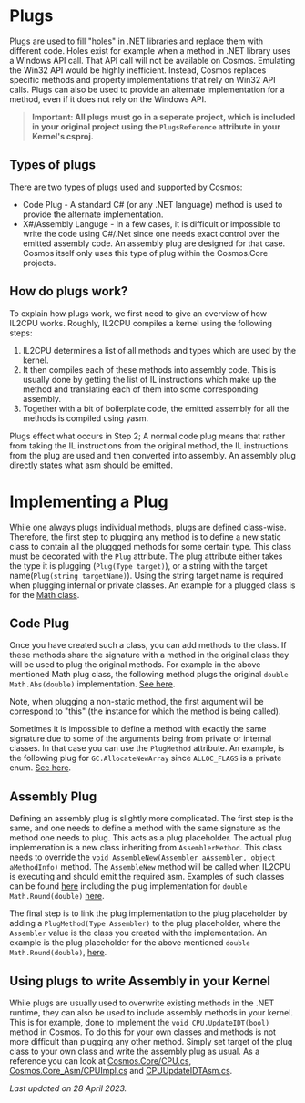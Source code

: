 # Plugs

Plugs are used to fill "holes" in .NET libraries and replace them with different 
 code. Holes exist for example when a method in .NET library uses a Windows API 
 call. That API call will not be available on Cosmos. Emulating the Win32 API would be highly inefficient. Instead, 
 Cosmos replaces specific methods and property implementations that rely on 
 Win32 API calls. Plugs can also be used to provide an alternate implementation 
 for a method, even if it does not rely on the Windows API.
 
 > **Important: All plugs must go in a seperate project, which is included in your original project using the `PlugsReference` attribute in your Kernel's csproj.**

## Types of plugs

There are two types of plugs used and supported by Cosmos:

*   Code Plug - A standard C# (or any .NET language) method is used to provide the alternate implementation.
*   X#/Assembly Languge - In a few cases, it is difficult or impossible to write the code using C#/.Net since one needs exact control over the emitted assembly code. An assembly plug are designed for that case. Cosmos itself only uses this type of plug within the Cosmos.Core projects.

## How do plugs work?

To explain how plugs work, we first need to give an overview of how IL2CPU works. Roughly, IL2CPU compiles a kernel using the following steps: 
1. IL2CPU determines a list of all methods and types which are used by the kernel.
2. It then compiles each of these methods into assembly code. 
This is usually done by getting the list of IL instructions which make up the method and translating each of them into some corresponding assembly.
3. Together with a bit of boilerplate code, the emitted assembly for all the methods is compiled using yasm. 

Plugs effect what occurs in Step 2; A normal code plug means that rather from taking the IL instructions from the original method, the IL instructions from the plug are used and then converted into assembly. An assembly plug directly states what asm should be emitted. 

# Implementing a Plug

While one always plugs individual methods, plugs are defined class-wise. Therefore, the first step to plugging any method is to define a new static class to contain all the pluggged methods for some certain type. This class must be decorated with the `Plug` attribute. The plug attribute either takes the type it is plugging (`Plug(Type target)`), or a string with the target name(`Plug(string targetName)`). Using the string target name is required when plugging internal or private classes. An example for a plugged class is for the [Math class](https://github.com/CosmosOS/Cosmos/blob/8a8393353f1957890c5154650e29847fd22bf893/source/Cosmos.System2_Plugs/System/MathImpl.cs#L8-L9).

## Code Plug

Once you have created such a class, you can add methods to the class. If these methods share the signature with a method in the original class they will be used to plug the original methods. For example in the above mentioned Math plug class, the following method plugs the original `double Math.Abs(double)` implementation. [See here](https://github.com/CosmosOS/Cosmos/blob/8a8393353f1957890c5154650e29847fd22bf893/source/Cosmos.System2_Plugs/System/MathImpl.cs#L52-L63).

Note, when plugging a non-static method, the first argument will be correspond to "this" (the instance for which the method is being called). 

Sometimes it is impossible to define a method with exactly the same signature due to some of the arguments being from private or internal classes. In that case you can use the `PlugMethod` attribute. An example, is the following plug for `GC.AllocateNewArray` since `ALLOC_FLAGS` is a private enum. [See here](https://github.com/CosmosOS/Cosmos/blob/8a8393353f1957890c5154650e29847fd22bf893/source/Cosmos.Core_Plugs/System/GCImpl.cs#L17-L29).

## Assembly Plug

Defining an assembly plug is slightly more complicated. The first step is the same, and one needs to define a method with the same signature as the method one needs to plug. This acts as a plug placeholder. The actual plug implemenation is a new class inheriting from `AssemblerMethod`. This class needs to override the `void AssembleNew(Assembler aAssembler, object aMethodInfo)` method. The `AssembleNew` method will be called when IL2CPU is executing and should emit the required asm. Examples of such classes can be found [here](https://github.com/CosmosOS/Cosmos/blob/master/source/Cosmos.Core_Plugs/MathImpl.cs) including the plug implementation for `double Math.Round(double)` [here](https://github.com/CosmosOS/Cosmos/blob/8a8393353f1957890c5154650e29847fd22bf893/source/Cosmos.Core_Plugs/MathImpl.cs#L40-L49
).

The final step is to link the plug implementation to the plug placeholder by adding a `PlugMethod(Type Assembler)` to the plug placeholder, where the `Assembler` value is the class you created with the implementation. An example is the plug placeholder for the above mentioned `double Math.Round(double)`, [here](https://github.com/CosmosOS/Cosmos/blob/8a8393353f1957890c5154650e29847fd22bf893/source/Cosmos.Core_Plugs/MathImpl.cs#L15-L19).

## Using plugs to write Assembly in your Kernel

While plugs are usually used to overwrite existing methods in the .NET runtime, they can also be used to include assembly methods in your kernel.
This is for example, done to implement the `void CPU.UpdateIDT(bool)` method in Cosmos. To do this for your own classes and methods is not more difficult than plugging any other method. Simply set target of the plug class to your own class and write the assembly plug as usual. As a reference you can look at [Cosmos.Core/CPU.cs](https://github.com/CosmosOS/Cosmos/blob/master/source/Cosmos.Core/CPU.cs), [Cosmos.Core_Asm/CPUImpl.cs](https://github.com/CosmosOS/Cosmos/blob/master/source/Cosmos.Core_Asm/CPUImpl.cs) and [CPUUpdateIDTAsm.cs]( https://github.com/CosmosOS/Cosmos/blob/master/source/Cosmos.Core_Asm/CPU/CPUUpdateIDTAsm.cs).

*Last updated on 28 April 2023.*